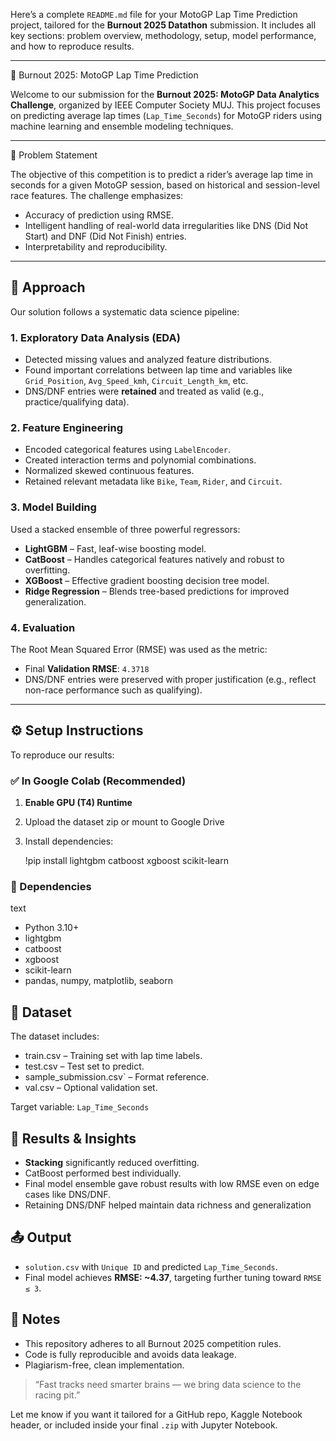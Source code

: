 Here’s a complete `README.md` file for your MotoGP Lap Time Prediction project, tailored for the **Burnout 2025 Datathon** submission. It includes all key sections: problem overview, methodology, setup, model performance, and how to reproduce results.

---


🏁 Burnout 2025: MotoGP Lap Time Prediction

Welcome to our submission for the **Burnout 2025: MotoGP Data Analytics Challenge**, organized by IEEE Computer Society MUJ. This project focuses on predicting average lap times (`Lap_Time_Seconds`) for MotoGP riders using machine learning and ensemble modeling techniques.

---

📌 Problem Statement

The objective of this competition is to predict a rider’s average lap time in seconds for a given MotoGP session, based on historical and session-level race features. The challenge emphasizes:

- Accuracy of prediction using RMSE.
- Intelligent handling of real-world data irregularities like DNS (Did Not Start) and DNF (Did Not Finish) entries.
- Interpretability and reproducibility.

---

## 🧠 Approach

Our solution follows a systematic data science pipeline:

### 1. Exploratory Data Analysis (EDA)
- Detected missing values and analyzed feature distributions.
- Found important correlations between lap time and variables like `Grid_Position`, `Avg_Speed_kmh`, `Circuit_Length_km`, etc.
- DNS/DNF entries were **retained** and treated as valid (e.g., practice/qualifying data).

### 2. Feature Engineering
- Encoded categorical features using `LabelEncoder`.
- Created interaction terms and polynomial combinations.
- Normalized skewed continuous features.
- Retained relevant metadata like `Bike`, `Team`, `Rider`, and `Circuit`.

### 3. Model Building
Used a stacked ensemble of three powerful regressors:
- **LightGBM** – Fast, leaf-wise boosting model.
- **CatBoost** – Handles categorical features natively and robust to overfitting.
- **XGBoost** – Effective gradient boosting decision tree model.
- **Ridge Regression** – Blends tree-based predictions for improved generalization.

### 4. Evaluation
The Root Mean Squared Error (RMSE) was used as the metric:
- Final **Validation RMSE**: `4.3718`
- DNS/DNF entries were preserved with proper justification (e.g., reflect non-race performance such as qualifying).

---

## ⚙️ Setup Instructions

To reproduce our results:

### ✅ In Google Colab (Recommended)
1. **Enable GPU (T4) Runtime**
2. Upload the dataset zip or mount to Google Drive
3. Install dependencies:

   !pip install lightgbm catboost xgboost scikit-learn


### 🔧 Dependencies

text
- Python 3.10+
- lightgbm
- catboost
- xgboost
- scikit-learn
- pandas, numpy, matplotlib, seaborn


## 📁 Dataset

The dataset includes:

* train.csv – Training set with lap time labels.
* test.csv – Test set to predict.
* sample_submission.csv` – Format reference.
* val.csv – Optional validation set.

Target variable: `Lap_Time_Seconds`
## 🔬 Results & Insights

* **Stacking** significantly reduced overfitting.
* CatBoost performed best individually.
* Final model ensemble gave robust results with low RMSE even on edge cases like DNS/DNF.
* Retaining DNS/DNF helped maintain data richness and generalization

## 📤 Output

* `solution.csv` with `Unique ID` and predicted `Lap_Time_Seconds`.
* Final model achieves **RMSE: \~4.37**, targeting further tuning toward `RMSE ≤ 3`.
## 📌 Notes

* This repository adheres to all Burnout 2025 competition rules.
* Code is fully reproducible and avoids data leakage.
* Plagiarism-free, clean implementation.

> “Fast tracks need smarter brains — we bring data science to the racing pit.”

Let me know if you want it tailored for a GitHub repo, Kaggle Notebook header, or included inside your final `.zip` with Jupyter Notebook.
